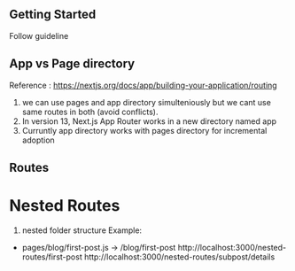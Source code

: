 ## Getting Started

Follow guideline


## App vs Page directory
Reference : https://nextjs.org/docs/app/building-your-application/routing
1) we can use pages and app directory simulteniously but we cant use same routes in both (avoid conflicts).
2) In version 13, Next.js App Router works in a new directory named app
3) Curruntly app directory works with pages directory for incremental adoption

## Routes

# Nested Routes
1) nested folder structure
Example:
- pages/blog/first-post.js → /blog/first-post
http://localhost:3000/nested-routes/first-post
http://localhost:3000/nested-routes/subpost/details
